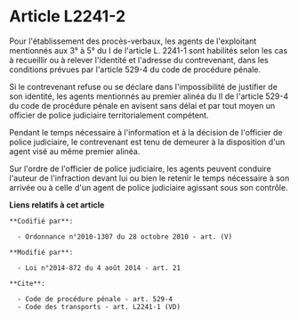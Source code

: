 # Article L2241-2

Pour l'établissement des procès-verbaux, les agents de l'exploitant mentionnés aux 3° à 5° du I de l'article L. 2241-1 sont
habilités selon les cas à recueillir ou à relever l'identité et l'adresse du contrevenant, dans les conditions prévues par
l'article 529-4 du code de procédure pénale. 

Si le contrevenant refuse ou se déclare dans l'impossibilité de justifier de son identité, les agents mentionnés au premier
alinéa du II de l'article 529-4 du code de procédure pénale en avisent sans délai et par tout moyen un officier de police
judiciaire territorialement compétent.

Pendant le temps nécessaire à l'information et à la décision de l'officier de police judiciaire, le contrevenant est tenu de
demeurer à la disposition d'un agent visé au même premier alinéa.

Sur l'ordre de l'officier de police judiciaire, les agents peuvent conduire l'auteur de l'infraction devant lui ou bien le
retenir le temps nécessaire à son arrivée ou à celle d'un agent de police judiciaire agissant sous son contrôle.

**Liens relatifs à cet article**

	**Codifié par**:

	  - Ordonnance n°2010-1307 du 28 octobre 2010 - art. (V)

	**Modifié par**:

	  - Loi n°2014-872 du 4 août 2014 - art. 21

	**Cite**:

	  - Code de procédure pénale - art. 529-4
	  - Code des transports - art. L2241-1 (VD)

